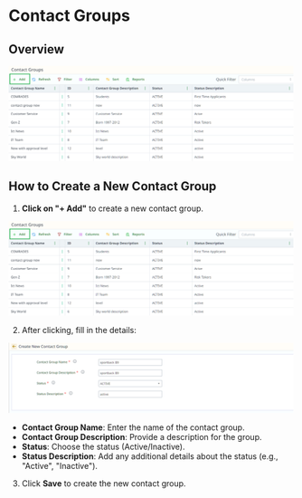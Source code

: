 # Contact Groups

## Overview

![contactGroupsOverview.png](../../static/img/contactGroupsOverview.png)

## How to Create a New Contact Group

1. **Click on "+ Add"** to create a new contact group.

![contactGroupsOverview.png](../../static/img/contactGroupsOverview.png)

2. After clicking, fill in the details:

![newContactGroup.png](../../static/img/newContactGroup.png)

- **Contact Group Name**: Enter the name of the contact group.
- **Contact Group Description**: Provide a description for the group.
- **Status**: Choose the status (Active/Inactive).
- **Status Description**: Add any additional details about the status (e.g., "Active", "Inactive").

3. Click **Save** to create the new contact group.

